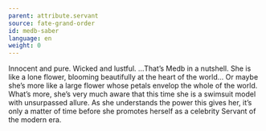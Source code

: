 ```yaml
---
parent: attribute.servant
source: fate-grand-order
id: medb-saber
language: en
weight: 0
---
```


Innocent and pure. Wicked and lustful. …That’s Medb in a nutshell.
She is like a lone flower, blooming beautifully at the heart of the world… Or maybe she’s more like a large flower whose petals envelop the whole of the world.
What’s more, she’s very much aware that this time she is a swimsuit model with unsurpassed allure. As she understands the power this gives her, it’s only a matter of time before she promotes herself as a celebrity Servant of the modern era.
